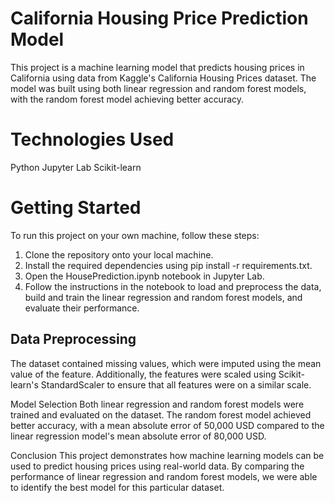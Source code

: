 # California Housing Price Prediction Model
This project is a machine learning model that predicts housing prices in California using data from Kaggle's California Housing Prices dataset. The model was built using both linear regression and random forest models, with the random forest model achieving better accuracy.

<h1>Technologies Used</h1>
Python
Jupyter Lab
Scikit-learn

<h1>Getting Started</h1>
To run this project on your own machine, follow these steps:

1. Clone the repository onto your local machine.
2. Install the required dependencies using pip install -r requirements.txt.
3. Open the HousePrediction.ipynb notebook in Jupyter Lab.
4. Follow the instructions in the notebook to load and preprocess the data, build and train the linear regression and random forest models, and evaluate their performance.


<h2>Data Preprocessing</h2>
The dataset contained missing values, which were imputed using the mean value of the feature. Additionally, the features were scaled using Scikit-learn's StandardScaler to ensure that all features were on a similar scale.

Model Selection
Both linear regression and random forest models were trained and evaluated on the dataset. The random forest model achieved better accuracy, with a mean absolute error of 50,000 USD compared to the linear regression model's mean absolute error of 80,000 USD.

Conclusion
This project demonstrates how machine learning models can be used to predict housing prices using real-world data. By comparing the performance of linear regression and random forest models, we were able to identify the best model for this particular dataset.

